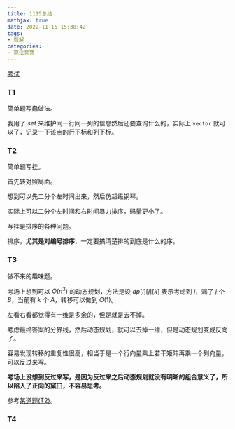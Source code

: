 ```yaml
---
title: 1115总结
mathjax: true
date: 2022-11-15 15:38:42
tags:
- 题解
categories:
- 算法竞赛
---
```


[考试](https://local.cwoi.com.cn:8443/contest/C0154)

### T1

简单题写蠢做法。

我用了 $set$ 来维护同一行同一列的信息然后还要查询什么的，实际上 `vector` 就可以了，记录一下该点的行下标和列下标。

### T2

简单题写挂。

首先转对照局面。

想到可以先二分个左时间出来，然后仿超级钢琴。

实际上可以二分个左时间和右时间暴力排序，码量更小了。

写挂是排序的各种问题。

排序，**尤其是对编号排序**，一定要搞清楚排的到底是什么的序。

### T3

做不来的趣味题。

考场上想到可以 $O(n^3)$ 的动态规划，方法是设 $dp[i][j][k]$ 表示考虑到 $i$，漏了 $j$ 个 $B$，当前有 $k$ 个 $A$，转移可以做到 $O(1)$。

左看右看都觉得有一维是多余的，但是就是去不掉。

考虑最终答案的分界线，然后动态规划，就可以去掉一维，但是动态规划变成反向了。

容易发现转移的重复性很高，相当于是一个行向量乘上若干矩阵再乘一个列向量，可以反过来写。

**考场上没想到反过来写，是因为反过来之后动态规划就没有明晰的组合意义了，所以陷入了正向的窠臼，不容易思考。**

参考[某道题(T2)](https://huanyp.cn/2022/11/02/1101%E6%80%BB%E7%BB%93/)。

### T4

